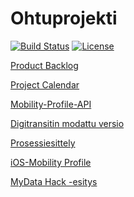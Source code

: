 # Ohtuprojekti

[![Build Status](https://travis-ci.org/ZMaster13/Ohtuprojekti.png)](https://travis-ci.org/ZMaster13/Ohtuprojekti)
[![License](http://img.shields.io/:license-mit-blue.svg)](https://github.com/ZMaster13/Ohtuprojekti/blob/master/LICENSE)

[Product Backlog](https://docs.google.com/spreadsheets/d/1iakwIoLBDNWvV1pkEa_TJvByf-N21rEZvHg3_8jl3LE/edit#gid=0)

[Project Calendar](https://calendar.google.com/calendar/embed?src=3p8mrt8tabsve7920kn5rp46vo%40group.calendar.google.com&ctz=Europe/Helsinki)

[Mobility-Profile-API](https://github.com/ZMaster13/Mobility-Profile-API)

[Digitransitin modattu versio](https://github.com/jussiviinikka/digitransit-ui)

[Prosessiesittely](https://docs.google.com/presentation/d/1m_QtfJHZFI_l9gsEkPnJqHAfEKce4BovLgFwExHvbUc/edit?usp=sharing)

[iOS-Mobility Profile](https://github.com/RonjaO/Mobility-Profile-iOS)

[MyData Hack -esitys](https://docs.google.com/presentation/d/1xbl6qyJN42t6SLv2P72lSHx9uZe1dwBJwldTQVAyHqA/edit?usp=sharing)
